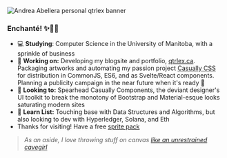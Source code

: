 ![Andrea Abellera personal qtrlex banner](https://github.com/andreaabellera/qtrlex/blob/main/public/qtrlex_banner.png)
### Enchanté! ✨👋🏼
- 💻 **Studying**: Computer Science in the University of Manitoba, with a sprinkle of business
- 🔭 **Working on:** Developing my blogsite and portfolio, [qtrlex.ca](https://www.qtrlex.ca/). Packaging artworks and automating my passion project [Casually CSS](https://github.com/andreaabellera/Casually-CSS) for distribution in CommonJS, ES6, and as Svelte/React components. Planning a publicity campaign in the near future when it's ready 💓
- 🌿 **Looking to:** Spearhead Casually Components, the deviant designer's UI toolkit to break the monotony of Bootstrap and Material-esque looks saturating modern sites
- 🌱 **Learn List:** Touching base with Data Structures and Algorithms, but also looking to dev with Hyperledger, Solana, and Eth
- Thanks for visiting! Have a free [sprite pack](https://github.com/andreaabellera/Chubby-Whale-Asset-Pack) 
> *As an aside, I love throwing stuff on canvas [like an unrestrained cavegirl](https://www.instagram.com/aviagulcas/)*

<!--
- Showcase sites from repositories: [Casually CSS](https://andreaabellera.github.io/Casually-CSS/) | [Prosimm](https://github.com/andreaabellera/Prosimm) | [TermSetter](https://andreaabellera.github.io/TermSetter/) | [Recollection Day](https://andreaabellera.github.io/Recollection-Day-Take2/) | [I'm Hungry](https://andreaabellera.github.io/Imhungry/) | [Alistair](https://andreaabellera.github.io/Alistair/) | [HTML/CSS Workshop Demo](https://andreaabellera.github.io/riverside-cafe-landing-page/)
-->
<!--
**andreaabellera/andreaabellera** is a ✨ _special_ ✨ repository because its `README.md` (this file) appears on your GitHub profile.

Here are some ideas to get you started:

- 🔭 I’m currently working on ...
- 🌱 I’m currently learning ...
- 👯 I’m looking to collaborate on ...
- 🤔 I’m looking for help with ...
- 💬 Ask me about ...
- 📫 How to reach me: ...
- 😄 Pronouns: ...
- ⚡ Fun fact: ...
-->
